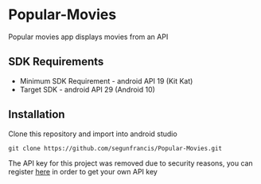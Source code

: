 # Popular-Movies
Popular movies app displays movies from an API

## SDK Requirements
- Minimum SDK Requirement - android API 19 (Kit Kat)
- Target SDK - android API 29 (Android 10)

## Installation
Clone this repository and import into android studio

`git clone https://github.com/segunfrancis/Popular-Movies.git`

The API key for this project was removed due to security reasons, you can register [here](https://www.themoviedb.org) in order to get your own API key
